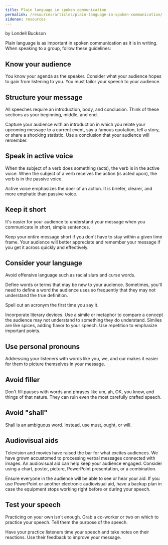 ```yaml
---
title: Plain language in spoken communication
permalink: /resources/articles/plain-language-in-spoken-communication/
sidenav: resources
---
```


by Londell Buckson

Plain language is as important in spoken communication as it is in writing. When speaking to a group, follow these guidelines:

## Know your audience

You know your agenda as the speaker. Consider what your audience hopes to gain from listening to you. You must tailor your speech to your audience.

## Structure your message

All speeches require an introduction, body, and conclusion. Think of these sections as your beginning, middle, and end.

Capture your audience with an introduction in which you relate your upcoming message to a current event, say a famous quotation, tell a story, or share a shocking statistic. Use a conclusion that your audience will remember.

## Speak in active voice

When the subject of a verb does something (acts), the verb is in the active voice. When the subject of a verb receives the action (is acted upon), the verb is in the passive voice.

Active voice emphasizes the doer of an action. It is briefer, clearer, and more emphatic than passive voice.

## Keep it short

It's easier for your audience to understand your message when you communicate in short, simple sentences.

Keep your entire message short if you don't have to stay within a given time frame. Your audience will better appreciate and remember your message if you get it across quickly and effectively.

## Consider your language

Avoid offensive language such as racial slurs and curse words.

Define words or terms that may be new to your audience. Sometimes, you'll need to define a word the audience uses so frequently that they may not understand the true definition.

Spell out an acronym the first time you say it.

Incorporate literary devices. Use a simile or metaphor to compare a concept the audience may not understand to something they do understand. Similes are like spices, adding flavor to your speech. Use repetition to emphasize important points.

## Use personal pronouns

Addressing your listeners with words like you, we, and our makes it easier for them to picture themselves in your message.

## Avoid filler

Don't fill pauses with words and phrases like um, ah, OK, you know, and things of that nature. They can ruin even the most carefully crafted speech.

## Avoid "shall"

Shall is an ambiguous word. Instead, use must, ought, or will.

## Audiovisual aids

Television and movies have raised the bar for what excites audiences. We have grown accustomed to processing verbal messages connected with images. An audiovisual aid can help keep your audience engaged. Consider using a chart, poster, picture, PowerPoint presentation, or a combination.

Ensure everyone in the audience will be able to see or hear your aid. If you use PowerPoint or another electronic audiovisual aid, have a backup plan in case the equipment stops working right before or during your speech.

## Test your speech

Practicing on your own isn't enough. Grab a co-worker or two on which to practice your speech. Tell them the purpose of the speech.

Have your practice listeners time your speech and take notes on their reactions. Use their feedback to improve your message.
